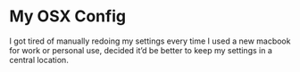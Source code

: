 # My OSX Config

I got tired of manually redoing my settings every time I used a new macbook for work or personal use, decided it’d be better to keep my settings in a central location.
